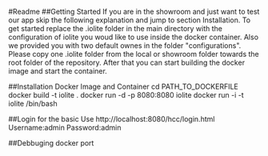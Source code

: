 #Readme
##Getting Started
If you are in the showroom and just want to test our app skip the following explanation and jump to section Installation.
To get started replace the .iolite folder in the main directory with the configuration of iolite you woud like to use inside the docker container. Also we provided you with two default ownes in the folder "configurations". Please copy one .iolite folder from the local or showroom folder towards the root folder of the repository. After that you can start building the docker image and start the container.

##Installation Docker Image and Container
cd PATH_TO_DOCKERFILE
docker build -t iolite .
docker run -d -p 8080:8080 iolite
docker run -i -t iolite /bin/bash

##Login for the basic 
Use http://localhost:8080/hcc/login.html
Username:admin
Password:admin


##Debbuging
docker port <containerid>